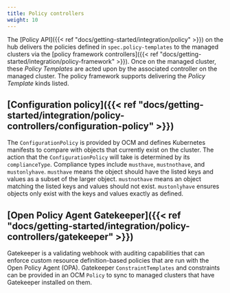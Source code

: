 ```yaml
---
title: Policy controllers
weight: 10
---
```


The [Policy API]({{< ref "docs/getting-started/integration/policy" >}}) on the hub delivers the policies defined in `spec.policy-templates` to the managed
clusters via the [policy framework controllers]({{< ref "docs/getting-started/integration/policy-framework" >}}). Once on the managed
cluster, these _Policy Templates_ are acted upon by the associated controller on the managed cluster. The policy
framework supports delivering the _Policy Template_ kinds listed.



## [Configuration policy]({{< ref "docs/getting-started/integration/policy-controllers/configuration-policy" >}})

  The `ConfigurationPolicy` is provided by OCM and defines Kubernetes manifests to compare with objects that currently
  exist on the cluster. The action that the `ConfigurationPolicy` will take is determined by its `complianceType`.
  Compliance types include `musthave`, `mustnothave`, and `mustonlyhave`. `musthave` means the object should have the
  listed keys and values as a subset of the larger object. `mustnothave` means an object matching the listed keys and
  values should not exist. `mustonlyhave` ensures objects only exist with the keys and values exactly as defined.

## [Open Policy Agent Gatekeeper]({{< ref "docs/getting-started/integration/policy-controllers/gatekeeper" >}})

  Gatekeeper is a validating webhook with auditing capabilities that can enforce custom resource definition-based
  policies that are run with the Open Policy Agent (OPA). Gatekeeper `ConstraintTemplates` and constraints can be
  provided in an OCM `Policy` to sync to managed clusters that have Gatekeeper installed on them.
